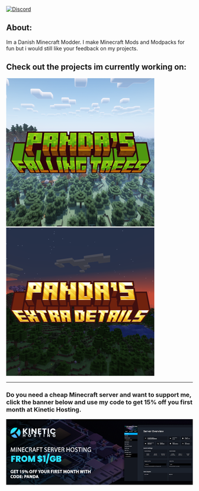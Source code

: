 [![Discord](https://img.shields.io/discord/1021703635178115122?style=for-the-badge&logo=discord&label=Discord&labelColor=black&color=lightblue)](https://discord.gg/wjPt4vEfXb)

## About:
Im a Danish Minecraft Modder. I make Minecraft Mods and Modpacks for fun but i would still like your feedback on my projects.

## Check out the projects im currently working on:
[![](https://github.com/PandaDap2006/PandaDap2006/blob/main/assets_for_readme/pandas_falling_trees.png?raw=true)](https://legacy.curseforge.com/minecraft/mc-mods/pandas-falling-trees)
[![](https://github.com/PandaDap2006/PandaDap2006/blob/main/assets_for_readme/pandas_extra_details.png?raw=true)](https://legacy.curseforge.com/minecraft/mc-mods/pandas-extra-details)

---
### Do you need a cheap Minecraft server and want to support me, click the banner below and use my code to get 15% off you first month at Kinetic Hosting.
[![](https://github.com/PandaDap2006/PandaDap2006/blob/main/assets_for_readme/kinetic_hosting_banner.png?raw=true)](https://billing.kinetichosting.net/aff.php?aff=476)
